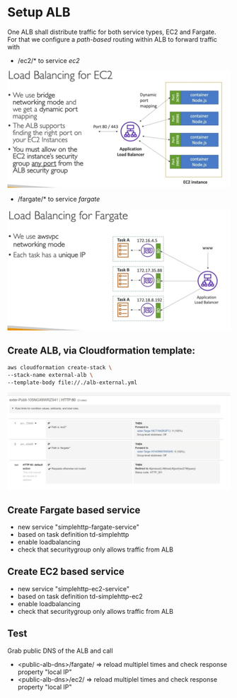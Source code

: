 # Setup ALB
One ALB shall distribute traffic for both service types, EC2 and Fargate.  
For that we configure a _path-based_ routing within ALB to forward traffic with
* /ec2/* to service _ec2_

![lb_for_ec2](./lb_for_ec2.jpg)


* /fargate/* to service _fargate_

![lb_for_fargate](./lb_for_fargate.jpg)


## Create ALB, via Cloudformation template:

```bash
aws cloudformation create-stack \
--stack-name external-alb \
--template-body file://./alb-external.yml
```

![lb_forward_rule](./lb_forward_rule.jpg)

## Create Fargate based service

* new service "simplehttp-fargate-service"
* based on task definition td-simplehttp
* enable loadbalancing
* check that securitygroup only allows traffic from ALB

## Create EC2 based service

* new service "simplehttp-ec2-service"
* based on task definition td-simplehttp-ec2
* enable loadbalancing
* check that securitygroup only allows traffic from ALB

## Test

Grab public DNS of the ALB and call

* \<public-alb-dns\>/fargate/ => reload multiplel times and check response property "local IP"
* \<public-alb-dns\>/ec2/ => reload multiplel times and check response property "local IP"
